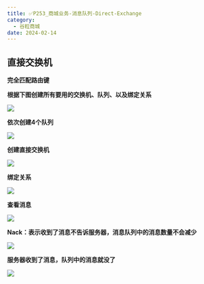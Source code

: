 ```yaml
---
title: ✅P253_商城业务-消息队列-Direct-Exchange
category:
  - 谷粒商城
date: 2024-02-14
---
```


<!-- more -->

## 直接交换机

**完全匹配路由键**

**根据下图创建所有要用的交换机、队列、以及绑定关系**

![](https://cfmall-hello.oss-cn-beijing.aliyuncs.com/images/202306/202306291531988.png#id=Ae4sC&originHeight=359&originWidth=931&originalType=binary&ratio=1&rotation=0&showTitle=false&status=done&style=none&title=)

**依次创建4个队列**

![](https://cfmall-hello.oss-cn-beijing.aliyuncs.com/images/202306/202306291532180.png#id=MwFD3&originHeight=937&originWidth=1920&originalType=binary&ratio=1&rotation=0&showTitle=false&status=done&style=none&title=)

**创建直接交换机**

![](https://cfmall-hello.oss-cn-beijing.aliyuncs.com/images/202306/202306291533426.png#id=n2Aqt&originHeight=937&originWidth=1920&originalType=binary&ratio=1&rotation=0&showTitle=false&status=done&style=none&title=)

**绑定关系**

![](https://cfmall-hello.oss-cn-beijing.aliyuncs.com/images/202306/202306291534079.png#id=lOWQe&originHeight=937&originWidth=1920&originalType=binary&ratio=1&rotation=0&showTitle=false&status=done&style=none&title=)

**查看消息**

![](https://cfmall-hello.oss-cn-beijing.aliyuncs.com/images/202306/202306291535488.png#id=vLS9o&originHeight=937&originWidth=1920&originalType=binary&ratio=1&rotation=0&showTitle=false&status=done&style=none&title=)

**Nack：表示收到了消息不告诉服务器，消息队列中的消息数量不会减少**

![](https://cfmall-hello.oss-cn-beijing.aliyuncs.com/images/202306/202306291535409.png#id=xDvaD&originHeight=937&originWidth=1920&originalType=binary&ratio=1&rotation=0&showTitle=false&status=done&style=none&title=)

**服务器收到了消息，队列中的消息就没了**

![](https://cfmall-hello.oss-cn-beijing.aliyuncs.com/images/202306/202306291536658.png#id=gmo6v&originHeight=937&originWidth=1920&originalType=binary&ratio=1&rotation=0&showTitle=false&status=done&style=none&title=)
